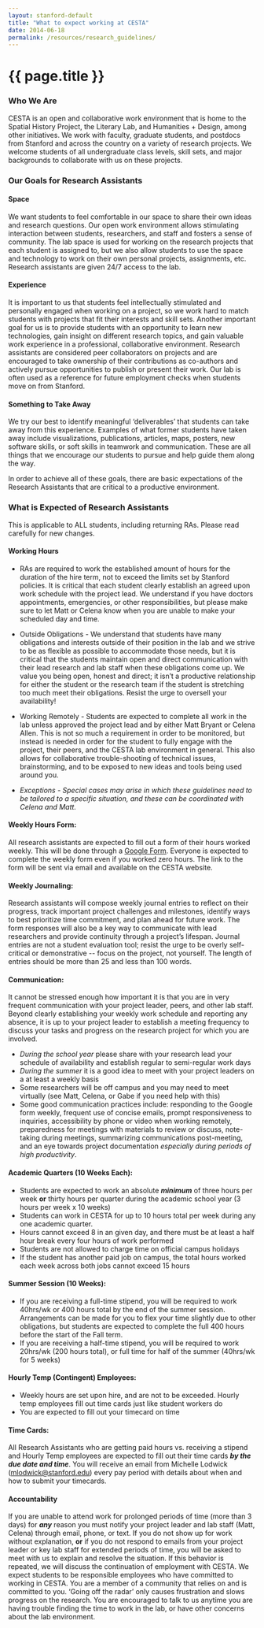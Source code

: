 ```yaml
---
layout: stanford-default
title: "What to expect working at CESTA"
date: 2014-06-18
permalink: /resources/research_guidelines/
---
```


# {{ page.title }}

### Who We Are

CESTA is an open and collaborative work environment that is home to the Spatial History Project, the Literary Lab, and Humanities + Design, among other initiatives. We work with faculty, graduate students, and postdocs from Stanford and across the country on a variety of research projects. We welcome students of all undergraduate class levels, skill sets, and major backgrounds to collaborate with us on these projects.

### Our Goals for Research Assistants

#### Space

We want students to feel comfortable in our space to share their own ideas and research questions. Our open work environment allows stimulating interaction between students, researchers, and staff and fosters a sense of community. The lab space is used for working on the research projects that each student is assigned to, but we also allow students to use the space and technology to work on their own personal projects, assignments, etc. Research assistants are given 24/7 access to the lab.

#### Experience

It is important to us that students feel intellectually stimulated and personally engaged when working on a project, so we work hard to match students with projects that fit their interests and skill sets. Another important goal for us is to provide students with an opportunity to learn new technologies, gain insight on different research topics, and gain valuable work experience in a professional, collaborative environment. Research assistants are considered peer collaborators on projects and are encouraged to take ownership of their contributions as co-authors and actively pursue opportunities to publish or present their work. Our lab is often used as a reference for future employment checks when students move on from Stanford.

#### Something to Take Away

We try our best to identify meaningful ‘deliverables’ that students can take away from this experience. Examples of what former students have taken away include visualizations, publications, articles, maps, posters, new software skills, or soft skills in teamwork and communication. These are all things that we encourage our students to pursue and help guide them along the way.

In order to achieve all of these goals, there are basic expectations of the Research Assistants that are critical to a productive environment. 

### What is Expected of Research Assistants

This is applicable to ALL students, including returning RAs. Please read carefully for new changes.

#### Working Hours

* RAs are required to work the established amount of hours for the duration of the hire term, not to exceed the limits set by Stanford policies. It is critical that each student clearly establish an agreed upon work schedule with the project lead. We understand if you have doctors appointments, emergencies, or other responsibilities, but please make sure to let Matt or Celena know when you are unable to make your scheduled day and time. 
* Outside Obligations - We understand that students have many obligations and interests outside of their position in the lab and we strive to be as flexible as possible to accommodate those needs, but it is critical that the students maintain open and direct communication with their lead research and lab staff when these obligations come up. We value you being open, honest and direct; it isn’t a productive relationship for either the student or the research team if the student is stretching too much meet their obligations. Resist the urge to oversell your availability!
* Working Remotely - Students are expected to complete all work in the lab unless approved the project lead and by either Matt Bryant or Celena Allen. This is not so much a requirement in order to be monitored, but instead is needed in order for the student to fully engage with the project, their peers, and the CESTA lab environment in general. This also allows for collaborative trouble-shooting of technical issues, brainstorming, and to be exposed to new ideas and tools being used around you.

* *Exceptions - Special cases may arise in which these guidelines need to be tailored to a specific situation, and these can be coordinated with Celena and Matt.*

#### Weekly Hours Form:

All research assistants are expected to fill out a form of their hours worked weekly. This will be done through a [Google Form](https://docs.google.com/forms/d/1ezC8A39ZSugFBAHpGviYMQHhMHxZbkYWdk9j0UNzJ24/viewform?usp=send_form). Everyone is expected to complete the weekly form even if you worked zero hours. The link to the form will be sent via email and available on the CESTA website.

#### Weekly Journaling:

Research assistants will compose weekly journal entries to reflect on their progress, track important project challenges and milestones, identify ways to best prioritize time commitment, and plan ahead for future work. The form responses will also be a key way to communicate with lead researchers and provide continuity through a project’s lifespan. Journal entries are not a student evaluation tool; resist the urge to be overly self-critical or demonstrative -- focus on the project, not yourself. The length of entries should be more than 25 and less than 100 words. 

#### Communication:

It cannot be stressed enough how important it is that you are in very frequent communication with your project leader, peers, and other lab staff. Beyond clearly establishing your weekly work schedule and reporting any absence, it is up to your project leader to establish a meeting frequency to discuss your tasks and progress on the research project for which you are involved.

* *During the school year* please share with your research lead your schedule of availability and establish regular to semi-regular work days
* *During the summer* it is a good idea to meet with your project leaders on a at least a weekly basis
* Some researchers will be off campus and you may need to meet virtually (see Matt, Celena, or Gabe if you need help with this)
* Some good communication practices include: responding to the Google form weekly, frequent use of concise emails, prompt responsiveness to inquiries, accessibility by phone or video when working remotely, preparedness for meetings with materials to review or discuss, note-taking during meetings, summarizing communications post-meeting, and an eye towards project documentation *especially during periods of high productivity*.

#### Academic Quarters (10 Weeks Each):

* Students are expected to work an absolute ***minimum*** of three hours per week **or** thirty hours per quarter during the academic school year (3 hours per week x 10 weeks)
* Students can work in CESTA for up to 10 hours total per week during any one academic quarter.
* Hours cannot exceed 8 in an given day, and there must be at least a half hour break every four hours of work performed
* Students are not allowed to charge time on official campus holidays
* If the student has another paid job on campus, the total hours worked each week across both jobs cannot exceed 15 hours

#### Summer Session (10 Weeks):

* If you are receiving a full-time stipend, you will be required to work 40hrs/wk  or 400 hours total by the end of the summer session. Arrangements can be made for you to flex your time slightly due to other obligations, but students are expected to complete the full 400 hours before the start of the Fall term.
* If you are receiving a half-time stipend, you will be required to work 20hrs/wk (200 hours total), or full time for half of the summer (40hrs/wk for 5 weeks)

#### Hourly Temp (Contingent) Employees:

* Weekly hours are set upon hire, and are not to be exceeded. Hourly temp employees fill out time cards just like student workers do
* You are expected to fill out your timecard on time

#### Time Cards:

All Research Assistants who are getting paid hours vs. receiving a stipend and Hourly Temp employees are expected to fill out their time cards ***by the due date and time***. You will receive an email from Michelle Lodwick (mlodwick@stanford.edu) every pay period with details about when and how to submit your timecards.

#### Accountability

If you are unable to attend work for prolonged periods of time (more than 3 days) for ***any*** reason you must notify your project leader and lab staff (Matt, Celena) through email, phone, or text. If you do not show up for work without explanation, **or** if you do not respond to emails from your project leader or key lab staff for extended periods of time, you will be asked to meet with us to explain and resolve the situation. If this behavior is repeated, we will discuss the continuation of employment with CESTA. We expect students to be responsible employees who have committed to working in CESTA. You are a member of a community that relies on and is committed to you.  ‘Going off the radar’ only causes frustration and slows progress on the research. You are encouraged to talk to us anytime you are having trouble finding the time to work in the lab, or have other concerns about the lab environment.
